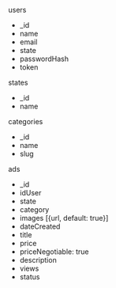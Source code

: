 users
- _id
- name
- email
- state
- passwordHash
- token

states
- _id
- name

categories
- _id
- name
- slug

ads
- _id
- idUser
- state
- category
- images [{url, default: true}]
- dateCreated
- title
- price
- priceNegotiable: true
- description
- views
- status

